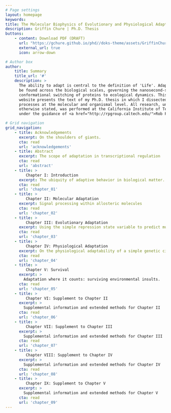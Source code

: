 ```yaml
---
# Page settings
layout: homepage
keywords:
title: The Molecular Biophysics of Evolutionary and Physiological Adaptation
description: Griffin Chure | Ph.D. Thesis
buttons:
    - content: Download PDF (DRAFT)
      url: "https://gchure.github.io/phd//doks-theme/assets/GriffinChure_Thesis_2020-05-08.pdf"
      external_url: true
      icon: arrow-down

# Author box
author:
    title: Summary
    title_url: '#'
    description: >
      The ability to adapt is central to the definition of 'Life'. Adaptation can
      be found across the biological scales, governing the nanosecond-scale
      conformational switching of proteins to ecological dynamics. This
      website presents the text of my Ph.D. thesis in which I dissected adaptive
      processes at the molecular and organismal level. All research, unless
      otherwise stated, was performed at the California Institute of Technology
      under the guidance of <a href="http://rpgroup.caltech.edu/">Rob Phillips</a>.

# Grid navigation
grid_navigation:
    - title: Acknowledgements
      excerpt: On the shoulders of giants.
      cta: read
      url: 'acknowledgements'
    - title: Abstract
      excerpt: The scope of adaptation in transcriptional regulation
      cta: read
      url: 'abstract'
    - title: >
         Chapter I: Introduction
      excerpt: The ubiquity of adaptive behavior in biological matter.
      cta: read
      url: 'chapter_01'
    - title: >
         Chapter II: Molecular Adaptation
      excerpt: Signal processing within allosteric molecules
      cta: read
      url: 'chapter_02'
    - title: >
         Chapter III: Evolutionary Adaptation 
      excerpt: Using the simple repression state variable to predict mutant phenotypes
      cta: read
      url: 'chapter_03'
    - title: >
         Chapter IV: Physiological Adaptation 
      excerpt: On the physiological adaptability of a simple genetic circuit 
      cta: read
      url: 'chapter_04'
    - title: >
         Chapter V: Survival
      excerpt: >
        Adaptation where it counts: surviving environmental insults.
      cta: read
      url: 'chapter_05'
    - title: >
         Chapter VI: Supplement to Chapter II
      excerpt: >
        Supplemental information and extended methods for Chapter II
      cta: read
      url: 'chapter_06'
    - title: >
         Chapter VII: Supplement to Chapter III
      excerpt: >
        Supplemental information and extended methods for Chapter III
      cta: read
      url: 'chapter_07'
    - title: >
         Chapter VIII: Supplement to Chapter IV
      excerpt: >
        Supplemental information and extended methods for Chapter IV
      cta: read
      url: 'chapter_08'
    - title: >
         Chapter IX: Supplement to Chapter V
      excerpt: >
        Supplemental information and extended methods for Chapter V
      cta: read
      url: 'chapter_09'
---
```

